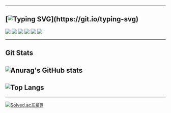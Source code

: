<div align="left"> 
  
-----------------------------------------------------------------------------------------------------------------------------------------
[![Typing SVG](https://readme-typing-svg.demolab.com?font=Fira+Code&size=24&duration=3000&color=92F5F7&multiline=true&width=435&lines=What's+Story%3F;Morning+Glory!)](https://git.io/typing-svg)
-----------------------------------------------------------------------------------------------------------------------------------------
<img src="https://img.shields.io/badge/Python-4D4D4D?style=flat&logo=Python&logoColor=3776AB"/>
<img src="https://img.shields.io/badge/Pytorch-4D4D4D?style=flat&logo=Pytorch&logoColor=EE4C2C"/>
<img src="https://img.shields.io/badge/TensorFlow-4D4D4D?style=flat&logo=TensorFlow&logoColor=FF6F00"/>
<img src="https://img.shields.io/badge/Pandas-4D4D4D?style=flat&logo=pandas&logoColor=150458"/>
<img src="https://img.shields.io/badge/NumPy-4D4D4D?style=flat&logo=NumPy&logoColor=013243"/>
<img src="https://img.shields.io/badge/Flask-FFFFFF?style=flat&logo=Flask&logoColor=000000"/>


-----------------------------------------------------------------------------------------------------------------------------------------
Git Stats
-----------------------------------------------------------------------------------------------------------------------------------------
![Anurag's GitHub stats](https://github-readme-stats.vercel.app/api?username=LI-JiYoon&show_icons=true&theme=tokyonight)
-----------------------------------------------------------------------------------------------------------------------------------------
![Top Langs](https://github-readme-stats.vercel.app/api/top-langs/?username=LI-JiYoon&layout=compact&theme=tokyonight)
-----------------------------------------------------------------------------------------------------------------------------------------

-----------------------------------------------------------------------------------------------------------------------------------------
[![Solved.ac프로필](http://mazassumnida.wtf/api/v2/generate_badge?boj=2gu_n)](https://solved.ac/2gu_n)

                                                                  


